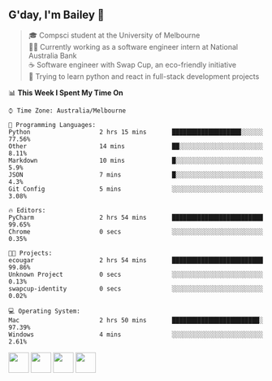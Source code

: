 ## G'day, I'm Bailey 👋

> 🎓 Compsci student at the University of Melbourne <br>
> 👨‍💻 Currently working as a software engineer intern at National Australia Bank <br>
> ☕️ Software engineer with Swap Cup, an eco-friendly initiative <br>
> 🌱 Trying to learn python and react in full-stack development projects

<!--START_SECTION:waka-->
📊 **This Week I Spent My Time On** 

```text
⌚︎ Time Zone: Australia/Melbourne

💬 Programming Languages: 
Python                   2 hrs 15 mins       ███████████████████░░░░░░   77.56% 
Other                    14 mins             ██░░░░░░░░░░░░░░░░░░░░░░░   8.11% 
Markdown                 10 mins             █░░░░░░░░░░░░░░░░░░░░░░░░   5.9% 
JSON                     7 mins              █░░░░░░░░░░░░░░░░░░░░░░░░   4.3% 
Git Config               5 mins              ░░░░░░░░░░░░░░░░░░░░░░░░░   3.08%

🔥 Editors: 
PyCharm                  2 hrs 54 mins       █████████████████████████   99.65% 
Chrome                   0 secs              ░░░░░░░░░░░░░░░░░░░░░░░░░   0.35%

🐱‍💻 Projects: 
ecougar                  2 hrs 54 mins       █████████████████████████   99.86% 
Unknown Project          0 secs              ░░░░░░░░░░░░░░░░░░░░░░░░░   0.13% 
swapcup-identity         0 secs              ░░░░░░░░░░░░░░░░░░░░░░░░░   0.02%

💻 Operating System: 
Mac                      2 hrs 50 mins       ████████████████████████░   97.39% 
Windows                  4 mins              ░░░░░░░░░░░░░░░░░░░░░░░░░   2.61%

```


<!--END_SECTION:waka-->

[<img height="40px" src="https://img.icons8.com/ios-filled/2x/linkedin.png">](https://linkedin.com/in/baileybutler1)
[<img height="40px" src="https://img.icons8.com/ios-filled/2x/github.png">](https://github.com/baely)
[<img height="40px" src="https://img.icons8.com/ios-filled/2x/salesforce.png">](https://trailblazer.me/id/baileybutler)
[<img height="40px" src="https://img.icons8.com/ios-filled/2x/instagram.png">](https://instagram.com/bae1y)
